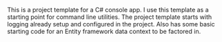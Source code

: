 This is a project template for a C# console app. I use this template as a starting point for command line utilities. The project template starts with logging already setup and configured in the project. Also has some basic starting code for an Entity framework data context to be factored in.  
